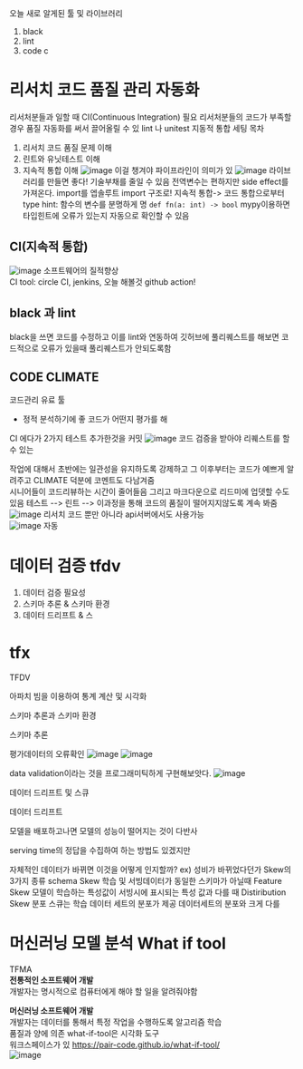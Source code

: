 오늘 새로 알게된 툴 및 라이브러리
1. black
2. lint
3. code c
# 리서치 코드 품질 관리 자동화
리서처분들과 일할 때 CI(Continuous Integration) 필요
리서처분들의 코드가 부족할 경우
품질 자동화를 써서 끌어올릴 수 있
lint 나 unitest 지동적 통합 세팅
목차
1. 리서치 코드 품질 문제 이해
2. 린트와 유닛테스트 이해
3. 지속적 통합 이해
   ![image](https://github.com/barabonda/MLOps-Study/assets/108683454/daff1a26-b0fa-4aa5-b9b9-f0d6a9ee33c8)
이걸 챙겨야 파이프라인이 의미가 있
![image](https://github.com/barabonda/MLOps-Study/assets/108683454/1de785a8-bb13-4d90-8d5f-4211c80e0c06)
라이브러리를 만들면 좋다! 기술부채를 줄일 수 있음
전역변수는 편하지만 side effect를 가져온다.
import를 엡솔루트 import 구조로!
지속적 통합-> 코드 통합으로부터
type hint: 함수의 변수를 분명하게 명
`def fn(a: int) -> bool`
mypy이용하면 타입힌트에 오류가 있는지 자동으로 확인할 수 있음

## CI(지속적 통합)
 ![image](https://github.com/barabonda/MLOps-Study/assets/108683454/d4d6b965-49d5-4944-b155-c7c92fc27ebd)
 소프트웨어의 질적향상  
 CI tool: circle CI, jenkins, 오늘 해볼것 github action!
 ## black 과 lint
black을 쓰면 코드를 수정하고 이를 lint와 연동하여 깃허브에 풀리퀘스트를 해보면 코드적으로 오류가 있을때 풀리퀘스트가 안되도록함
## CODE CLIMATE
코드관리 유료 툴
- 정적 분석하기에 좋
코드가 어떤지 평가를 해

CI 에다가 2가지 테스트 추가한것을 커밋
![image](https://github.com/barabonda/MLOps-Study/assets/108683454/0b458f34-81ba-4efa-bb87-e3581641a272)
코드 검증을 받아야 리퀘스트를 할 수 있는

작업에 대해서 초반에는 일관성을 유지하도록 강제하고 그 이후부터는 코드가 예쁘게 알려주고
CLIMATE 덕분에 코멘트도 다남겨줌  
시니어들이 코드리뷰하는 시간이 줄어들음
그리고 마크다운으로 리드미에 업뎃할 수도 있음
테스트 --> 린트 -->
이과정을 통해 코드의 품질이 떨어지지않도록 계속 봐줌  
![image](https://github.com/barabonda/MLOps-Study/assets/108683454/30b924ba-23ac-4eca-ab66-ca895d027bc2)
리서치 코드 뿐만 아니라 api서버에서도 사용가능  
![image](https://github.com/barabonda/MLOps-Study/assets/108683454/b812d5e6-2dc2-422f-aa07-3289207a48bd)
자동
# 데이터 검증 tfdv
1. 데이터 검증 필요성
2. 스키마 추론 & 스키마 환경
3. 데이터 드리프트 & 스
# tfx
TFDV

아파치 빔을 이용하여 통계 계산 및 시각화

스키마 추론과 스키마 환경  

스키마 추론

평가데이터의 오류확인
![image](https://github.com/barabonda/MLOps-Study/assets/108683454/5c6fb86d-ffac-4b9d-8a0d-29bb0e80e72b)
![image](https://github.com/barabonda/MLOps-Study/assets/108683454/3b068e93-bd2d-4e09-a323-59fb4a6f3ddc)

data validation이라는 것을 프로그래미틱하게 구현해보앗다.
![image](https://github.com/barabonda/MLOps-Study/assets/108683454/1fc4f978-1bf3-4b8d-b48a-93922413a34c)

데이터 드리프트 및 스큐

데이터 드리프트

모델을 배포하고나면 모델의 성능이 떨어지는 것이 다반사

serving time의 정답을 수집하여 하는 방법도 있겠지만

자체적인 데이터가 바뀌면 이것을 어떻게 인지할까? ex) 성비가 바뀌었다던가
Skew의 3가지 종류
schema Skew
학습 및 서빙데이터가 동일한 스키마가 아닐때
Feature Skew 
모델이 학습하는 특성값이 서빙시에 표시되는 특성 값과 다를 때 
Distiribution Skew
분포 스큐는 학습 데이터 세트의 분포가 제공 데이터세트의 분포와 크게 다를

# 머신러닝 모델 분석 What if tool  
TFMA  
**전통적인 소프트웨어 개발**  
개발자는 명시적으로 컴퓨터에게 해야 할 일을 알려줘야함  

**머신러닝 소프트웨어 개발**  
개발자는 데이터를 통해서 특정 작업을 수행하도록 알고리즘 학습  
품질과 양에 의존
what-if-tool은 시각화 도구  
워크스페이스가 있
https://pair-code.github.io/what-if-tool/  
![image](https://github.com/barabonda/MLOps-Study/assets/108683454/b77b70f0-348a-43c3-a90f-2c906db753e3)
